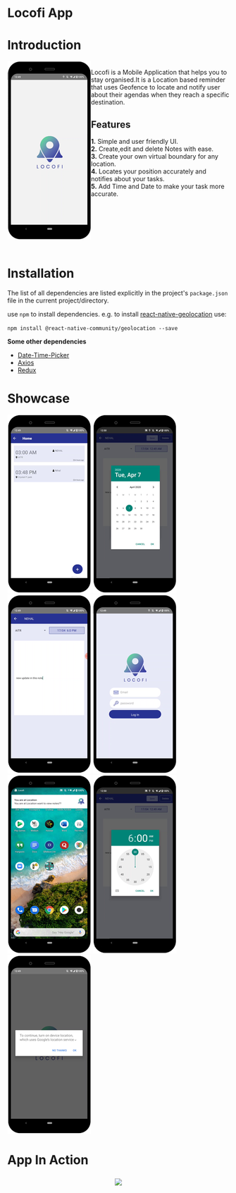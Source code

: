 # Locofi App
# Introduction
<img align="left" src="https://raw.githubusercontent.com/NihalSargaiya9/locofi_RN/master/src/images/screenshots/Splash.png"></img>
<br>
Locofi is a Mobile Application that helps you to stay organised.It is a Location based reminder that uses Geofence to locate and notify user about their agendas when they reach a specific destination. 

## Features 

**1.** Simple and user friendly UI.<br>
**2.** Create,edit and delete Notes with ease.<br>
**3.** Create your own virtual boundary for any location.<br>
**4.** Locates your position accurately and notifies about your tasks.<br>
**5.** Add Time and Date to make your task more accurate.<br>

<br>
<br>
<br>
<br>
<br>
<br>

# Installation
The list of all dependencies are listed explicitly in the project's `package.json` file in the current project/directory.<br/>

use `npm` to install dependencies.
  e.g. to install [react-native-geolocation](https://github.com/react-native-community/react-native-geolocation) use: 
  
 `npm install @react-native-community/geolocation --save`<br/>
 
 **Some other dependencies**
 * [Date-Time-Picker](https://github.com/react-native-community/datetimepicker#is24hour-optional-android-only)
 * [Axios](https://github.com/axios/axios)
 * [Redux](https://redux.js.org/introduction/installation)


# Showcase
 
 ![](https://raw.githubusercontent.com/NihalSargaiya9/locofi_RN/master/src/images/screenshots/Dashboard.png) 
 ![](https://raw.githubusercontent.com/NihalSargaiya9/locofi_RN/master/src/images/screenshots/Date.png)
 ![](https://raw.githubusercontent.com/NihalSargaiya9/locofi_RN/master/src/images/screenshots/Edit.png)
 ![](https://raw.githubusercontent.com/NihalSargaiya9/locofi_RN/master/src/images/screenshots/Login.png)
 ![](https://raw.githubusercontent.com/NihalSargaiya9/locofi_RN/master/src/images/screenshots/Notification.png)
 ![](https://raw.githubusercontent.com/NihalSargaiya9/locofi_RN/master/src/images/screenshots/Time.png)
 ![](https://raw.githubusercontent.com/NihalSargaiya9/locofi_RN/master/src/images/screenshots/request-location-permission.png)
 
# App In Action
<p align="center">
<img align="middle" src="https://github.com/NihalSargaiya9/locofi_RN/blob/master/src/images/screenshots/LOCOFI%20DEMO.gif?raw=true" width="190">
  </p>

 
